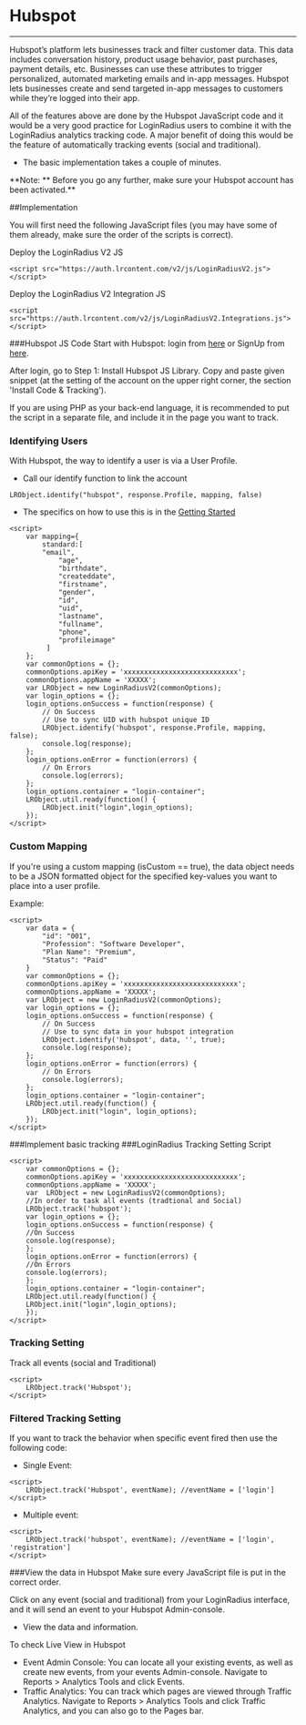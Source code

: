 # Hubspot

---

Hubspot’s platform lets businesses track and filter customer data. This data includes conversation history, product usage behavior, past purchases, payment details, etc. Businesses can use these attributes to trigger personalized, automated marketing emails and in-app messages.
Hubspot lets businesses create and send targeted in-app messages to customers while they’re logged into their app.

All of the features above are done by the Hubspot JavaScript code and it would be a very good practice for LoginRadius users to combine it with the LoginRadius analytics tracking code. A major benefit of doing this would be the feature of automatically tracking events (social and traditional).

- The basic implementation takes a couple of minutes.

**Note: ** Before you go any further, make sure your Hubspot account has been activated.\*\*

##Implementation

You will first need the following JavaScript files (you may have some of them already, make sure the order of the scripts is correct).

Deploy the LoginRadius V2 JS

```
<script src="https://auth.lrcontent.com/v2/js/LoginRadiusV2.js"></script>
```

Deploy the LoginRadius V2 Integration JS

```
<script src="https://auth.lrcontent.com/v2/js/LoginRadiusV2.Integrations.js"></script>
```

###Hubspot JS Code
Start with Hubspot: login from [here](https://app.hubspot.com/login) or SignUp from [here](https://app.hubspot.com/login).

After login, go to Step 1: Install Hubspot JS Library. Copy and paste given snippet (at the setting of the account on the upper right corner, the section 'Install Code & Tracking').

If you are using PHP as your back-end language, it is recommended to put the script in a separate file, and include it in the page you want to track.

### Identifying Users

With Hubspot, the way to identify a user is via a User Profile.

- Call our identify function to link the account

`LRObject.identify("hubspot", response.Profile, mapping, false)`

- The specifics on how to use this is in the [Getting Started](https://www.loginradius.com/docs/api/v2/integrations/getting-started)

```
<script>
    var mapping={
        standard:[
		"email",
	        "age",
	        "birthdate",
	        "createddate",
	        "firstname",
	        "gender",
	        "id",
	        "uid",
	        "lastname",
	        "fullname",
	        "phone",
	        "profileimage"
		 ]
	};
    var commonOptions = {};
    commonOptions.apiKey = 'xxxxxxxxxxxxxxxxxxxxxxxxxxxx';
    commonOptions.appName = 'XXXXX';
    var LRObject = new LoginRadiusV2(commonOptions);
    var login_options = {};
    login_options.onSuccess = function(response) {
    	// On Success
    	// Use to sync UID with hubspot unique ID
    	LRObject.identify('hubspot', response.Profile, mapping, false);
    	console.log(response);
    };
    login_options.onError = function(errors) {
    	// On Errors
    	console.log(errors);
    };
    login_options.container = "login-container";
    LRObject.util.ready(function() {
    	LRObject.init("login",login_options);
    });
</script>
```
### Custom Mapping

If you're using a custom mapping (isCustom == true), the data object needs to be a JSON formatted object for the specified key-values you want to place into a user profile.

Example:

```
<script>
    var data = {
    	"id": "001",
        "Profession": "Software Developer",
        "Plan Name": "Premium",
        "Status": "Paid"
    }
    var commonOptions = {};
    commonOptions.apiKey = 'xxxxxxxxxxxxxxxxxxxxxxxxxxxx';
    commonOptions.appName = 'XXXXX';
    var LRObject = new LoginRadiusV2(commonOptions);
    var login_options = {};
    login_options.onSuccess = function(response) {
    	// On Success
    	// Use to sync data in your hubspot integration
    	LRObject.identify('hubspot', data, '', true);
    	console.log(response);
    };
    login_options.onError = function(errors) {
    	// On Errors
    	console.log(errors);
    };
    login_options.container = "login-container";
    LRObject.util.ready(function() {
    	LRObject.init("login", login_options);
    });
</script>
```

###Implement basic tracking
###LoginRadius Tracking Setting Script

```
<script>
    var commonOptions = {};
    commonOptions.apiKey = 'xxxxxxxxxxxxxxxxxxxxxxxxxxxx';
    commonOptions.appName = 'XXXXX';
    var  LRObject = new LoginRadiusV2(commonOptions);
    //In order to task all events (tradtional and Social)
    LRObject.track('hubspot');
    var login_options = {};
    login_options.onSuccess = function(response) {
    //On Success
    console.log(response);
    };
    login_options.onError = function(errors) {
    //On Errors
    console.log(errors);
    };
    login_options.container = "login-container";
    LRObject.util.ready(function() {
    LRObject.init("login",login_options);
    });
</script>
```

### Tracking Setting

Track all events (social and Traditional)

```
<script>
    LRObject.track('Hubspot');
</script>
```

### Filtered Tracking Setting

If you want to track the behavior when specific event fired then use the following code:

- Single Event:

```
<script>
    LRObject.track('Hubspot', eventName); //eventName = ['login']
</script>
```

- Multiple event:

```
<script>
    LRObject.track('hubspot', eventName); //eventName = ['login', 'registration']
</script>
```

###View the data in Hubspot
Make sure every JavaScript file is put in the correct order.

Click on any event (social and traditional) from your LoginRadius interface, and it will send an event to your Hubspot Admin-console.

- View the data and information.

To check Live View in Hubspot

- Event Admin Console: You can locate all your existing events, as well as create new events, from your events Admin-console. Navigate to Reports > Analytics Tools and click Events.
- Traffic Analytics: You can track which pages are viewed through Traffic Analytics. Navigate to Reports > Analytics Tools and click Traffic Analytics, and you can also go to the Pages bar.
